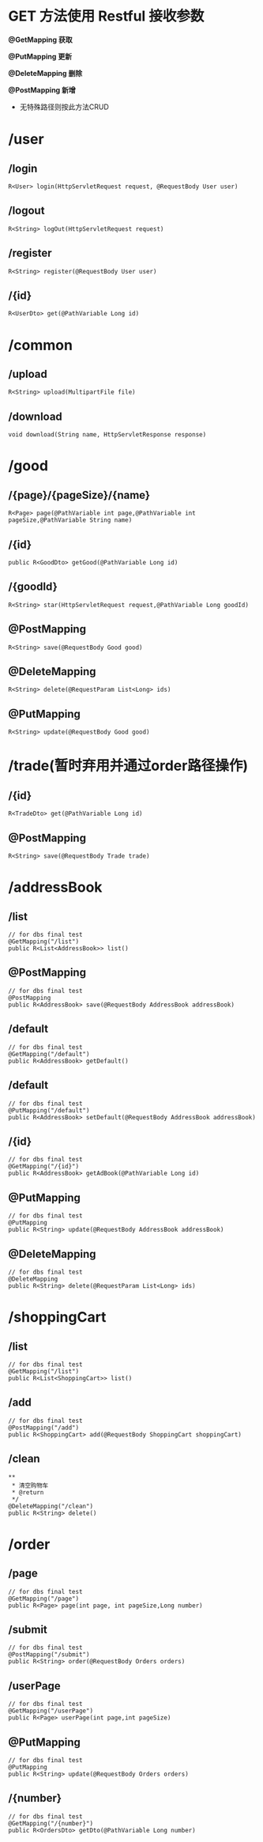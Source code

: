 # GET 方法使用 Restful 接收参数

**@GetMapping 获取**

**@PutMapping 更新**

**@DeleteMapping 删除**

**@PostMapping 新增**

* 无特殊路径则按此方法CRUD

# /user

## /login

```
R<User> login(HttpServletRequest request, @RequestBody User user)
```

## /logout

```
R<String> logOut(HttpServletRequest request)
```

## /register

```
R<String> register(@RequestBody User user)
```

## /{id}

```
R<UserDto> get(@PathVariable Long id)
```

# /common

## /upload

```
R<String> upload(MultipartFile file)
```

## /download

```
void download(String name, HttpServletResponse response)
```

# /good

## /{page}/{pageSize}/{name}

```
R<Page> page(@PathVariable int page,@PathVariable int pageSize,@PathVariable String name)
```

## /{id}

```
public R<GoodDto> getGood(@PathVariable Long id)
```

## /{goodId}

```
R<String> star(HttpServletRequest request,@PathVariable Long goodId)
```

## @PostMapping

```
R<String> save(@RequestBody Good good)
```

## @DeleteMapping

```
R<String> delete(@RequestParam List<Long> ids)
```

## @PutMapping

```
R<String> update(@RequestBody Good good)
```

# /trade(暂时弃用并通过order路径操作)

## /{id}

```
R<TradeDto> get(@PathVariable Long id)
```

## @PostMapping

```
R<String> save(@RequestBody Trade trade)
```

# /addressBook

## /list

```
// for dbs final test
@GetMapping("/list")
public R<List<AddressBook>> list()
```

## @PostMapping

```
// for dbs final test
@PostMapping
public R<AddressBook> save(@RequestBody AddressBook addressBook)
```

## /default

```
// for dbs final test
@GetMapping("/default")
public R<AddressBook> getDefault()
```

## /default

```
// for dbs final test
@PutMapping("/default")
public R<AddressBook> setDefault(@RequestBody AddressBook addressBook)
```

## /{id}

```
// for dbs final test
@GetMapping("/{id}")
public R<AddressBook> getAdBook(@PathVariable Long id)
```

## @PutMapping

```
// for dbs final test
@PutMapping
public R<String> update(@RequestBody AddressBook addressBook)
```

## @DeleteMapping

```
// for dbs final test
@DeleteMapping
public R<String> delete(@RequestParam List<Long> ids)
```

# /shoppingCart

## /list

```
// for dbs final test
@GetMapping("/list")
public R<List<ShoppingCart>> list()
```

## /add

```
// for dbs final test
@PostMapping("/add")
public R<ShoppingCart> add(@RequestBody ShoppingCart shoppingCart)
```

## /clean

```
**
 * 清空购物车
 * @return
 */
@DeleteMapping("/clean")
public R<String> delete()
```

# /order

## /page

```
// for dbs final test
@GetMapping("/page")
public R<Page> page(int page, int pageSize,Long number)
```

## /submit

```
// for dbs final test
@PostMapping("/submit")
public R<String> order(@RequestBody Orders orders)
```

## /userPage

```
// for dbs final test
@GetMapping("/userPage")
public R<Page> userPage(int page,int pageSize)
```

## @PutMapping

```
// for dbs final test
@PutMapping
public R<String> update(@RequestBody Orders orders)
```

## /{number}

```
// for dbs final test
@GetMapping("/{number}")
public R<OrdersDto> getDto(@PathVariable Long number)
```